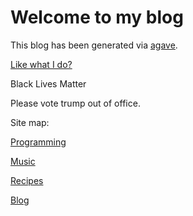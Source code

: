 # Welcome to my blog

This blog has been generated via [agave](https://github.com/jottenlips/agave).

[Like what I do?](contribute)

Black Lives Matter

Please vote trump out of office.

Site map:

[Programming](programming)

[Music](music)

[Recipes](recipes)

[Blog](blog)
